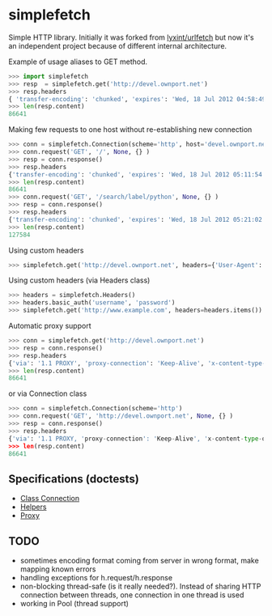 simplefetch
===========

Simple HTTP library. Initially it was forked from [lyxint/urlfetch](https://github.com/lyxint/urlfetch) but now it's an independent project because of different internal architecture.


Example of usage aliases to GET method. 
```python
>>> import simplefetch
>>> resp  = simplefetch.get('http://devel.ownport.net')
>>> resp.headers
{ 'transfer-encoding': 'chunked', 'expires': 'Wed, 18 Jul 2012 04:58:49 GMT', 'server': 'GSE', 'last-modified': 'Wed, 11 Jul 2012 05:51:27 GMT', 'connection': 'Keep-Alive', 'etag': '"1fc3cfe5-7483-4765-8f67-eee40b813abc"', 'cache-control': 'private, max-age=0', 'date': 'Wed, 18 Jul 2012 04:58:49 GMT', 'content-type': 'text/html; charset=UTF-8' }
>>> len(resp.content)
86641
```

Making few requests to one host without re-establishing new connection
```python
>>> conn = simplefetch.Connection(scheme='http', host='devel.ownport.net')
>>> conn.request('GET', '/', None, {} )
>>> resp = conn.response()
>>> resp.headers
{'transfer-encoding': 'chunked', 'expires': 'Wed, 18 Jul 2012 05:11:54 GMT', 'server': 'GSE', 'last-modified': 'Wed, 11 Jul 2012 05:51:27 GMT', 'connection': 'Keep-Alive', 'etag': '"1fc3cfe5-7483-4765-8f67-eee40b813abc"', 'cache-control': 'private, max-age=0', 'date': 'Wed, 18 Jul 2012 05:11:54 GMT', 'content-type': 'text/html; charset=UTF-8'}
>>> len(resp.content)
86641
>>> conn.request('GET', '/search/label/python', None, {} )
>>> resp = conn.response()
>>> resp.headers
{'transfer-encoding': 'chunked', 'expires': 'Wed, 18 Jul 2012 05:21:02 GMT', 'server': 'GSE', 'last-modified': 'Wed, 11 Jul 2012 05:51:27 GMT', 'connection': 'Keep-Alive', 'etag': '"1fc3cfe5-7483-4765-8f67-eee40b813abc"', 'cache-control': 'private, max-age=0', 'date': 'Wed, 18 Jul 2012 05:21:02 GMT', 'content-type': 'text/html; charset=UTF-8'}
>>> len(resp.content)
127584
```

Using custom headers
```python
>>> simplefetch.get('http://devel.ownport.net', headers={'User-Agent': 'simplefetch/0.3.2'})
```

Using custom headers (via Headers class)
```python
>>> headers = simplefetch.Headers()
>>> headers.basic_auth('username', 'password')
>>> simplefetch.get('http://www.example.com', headers=headers.items())
```

Automatic proxy support

```python
>>> conn = simplefetch.get('http://devel.ownport.net')
>>> resp = conn.response()
>>> resp.headers
{'via': '1.1 PROXY', 'proxy-connection': 'Keep-Alive', 'x-content-type-options': 'nosniff', 'transfer-encoding': 'chunked', 'expires': 'Wed, 18 Jul 2012 05:37:59 GMT', 'server': 'GSE', 'last-modified': 'Wed, 11 Jul 2012 05:51:27 GMT', 'connection': 'Keep-Alive', 'etag': '"1fc3cfe5-7483-4765-8f67-eee40b813abc"', 'cache-control': 'private, max-age=0', 'date': 'Wed, 18 Jul 2012 05:37:59 GMT', 'content-type': 'text/html; charset=UTF-8', 'x-xss-protection': '1; mode=block'}
>>> len(resp.content)
86641
```
or via Connection class
```python
>>> conn = simplefetch.Connection(scheme='http')
>>> conn.request('GET', 'http://devel.ownport.net', None, {} )
>>> resp = conn.response()
>>> resp.headers
{'via': '1.1 PROXY, 'proxy-connection': 'Keep-Alive', 'x-content-type-options': 'nosniff', 'transfer-encoding': 'chunked', 'expires': 'Wed, 18 Jul 2012 05:37:59 GMT', 'server': 'GSE', 'last-modified': 'Wed, 11 Jul 2012 05:51:27 GMT', 'connection': 'Keep-Alive', 'etag': '"1fc3cfe5-7483-4765-8f67-eee40b813abc"', 'cache-control': 'private, max-age=0', 'date': 'Wed, 18 Jul 2012 05:37:59 GMT', 'content-type': 'text/html; charset=UTF-8', 'x-xss-protection': '1; mode=block'}
>>> len(resp.content)
86641
```

## Specifications (doctests)

 * [Class Connection](https://github.com/ownport/simplefetch/blob/master/tests/connection.md)
 * [Helpers](https://github.com/ownport/simplefetch/blob/master/tests/helpers.md)
 * [Proxy](https://github.com/ownport/simplefetch/blob/master/tests/proxy.md)


## TODO

 * sometimes encoding format coming from server in wrong format, make mapping known errors
 * handling exceptions for h.request/h.response
 * non-blocking thread-safe (is it really needed?). Instead of sharing HTTP connection between threads, one connection in one thread is used
 * working in Pool (thread support)

